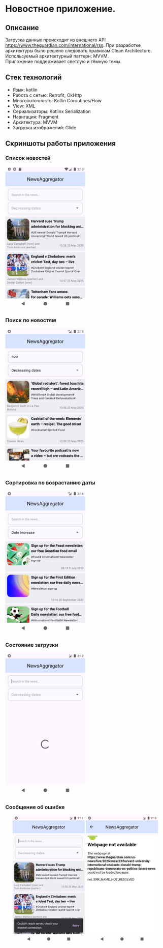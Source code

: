 ﻿# Новостное приложение.

## Описание
 
Загрузка данных происходит из внешнего API https://www.theguardian.com/international/rss.
При разработке архитектуры было решено следовать правилам Clean Architecture.  
Используемый архитектурный паттерн: MVVM.  
Приложение поддерживает светлую и тёмную темы. 

## Стек технологий

- Язык: kotlin
- Работа с сетью: Retrofit, OkHttp
- Многопоточность: Kotlin Coroutines/Flow
- View: XML
- Сериализаторы: Kotlinx Serialization
- Навигация: Fragment
- Архитектура: MVVM
- Загрузка изображений: Glide

## Скриншоты работы приложения

### Список новостей
<img src="screenshots/main_screen.png" alt="Список новостей. Главный экран" width="50%"/>

### Поиск по новостям
<img src="screenshots/search_query.png" alt="Поиск по новостям в БД" width="50%" />

### Сортировка по возрастанию даты
<img src="screenshots/increase_sorted_filter.png" alt="Сортировка по возрастанию даты" width="50%" />

### Состояние загрузки
<img src="screenshots/loading_state.png" alt="Состояние загрузки" width="50%" />

### Сообщение об ошибке

<p align="center">
  <img src="screenshots/notification_error.png" alt="Уведомление об ошибке на главном экране" width="45%"/>
  <img src="screenshots/notification_error_detail_screen.png" alt="Ошибка загрузки страницы со статьей" width="45%"/>
</p>
